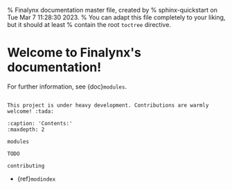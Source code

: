 % Finalynx documentation master file, created by
% sphinx-quickstart on Tue Mar  7 11:28:30 2023.
% You can adapt this file completely to your liking, but it should at least
% contain the root `toctree` directive.

# Welcome to Finalynx's documentation!

For further information, see {doc}`modules`.

```{include} ../README.md
```

```{warning}
This project is under heavy development. Contributions are warmly welcome! :tada:
```

```{toctree}
:caption: 'Contents:'
:maxdepth: 2

modules

TODO

contributing
```
- {ref}`modindex`
